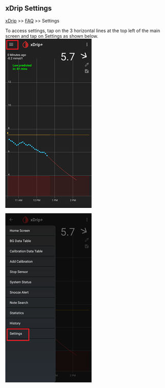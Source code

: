 ## xDrip Settings
[xDrip](../README.md) >> [FAQ](./FAQ_page.md) >> Settings  
  
To access settings, tap on the 3 horizontal lines at the top left of the main screen and tap on Settings as shown below.  
![](./images/MainMenu.png)  
  
![](./images/Settings.png)  
  
